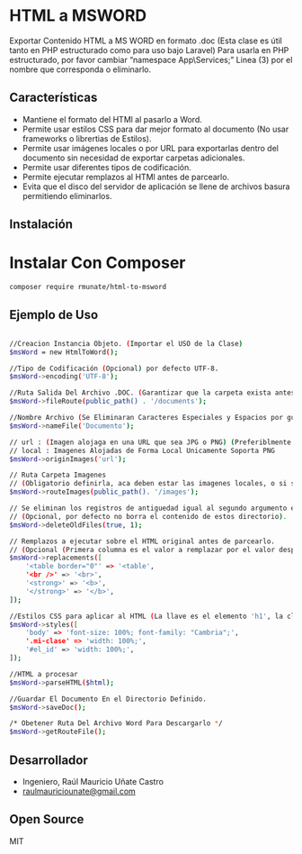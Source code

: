 # HTML a MSWORD
Exportar Contenido HTML a MS WORD en formato .doc (Esta clase es útil tanto en PHP estructurado como para uso bajo Laravel)
Para usarla en PHP estructurado, por favor cambiar “namespace App\Services;” Linea (3) por el nombre que corresponda o eliminarlo.

## Características

- Mantiene el formato del HTMl al pasarlo a Word.
- Permite usar estilos CSS para dar mejor formato al documento (No usar frameworks o librertias de Estilos).
- Permite usar imágenes locales o por URL para exportarlas dentro del documento sin necesidad de exportar carpetas adicionales.
- Permite usar diferentes tipos de codificación.
- Permite ejecutar remplazos al HTMl antes de parcearlo.
- Evita que el disco del servidor de aplicación se llene de archivos basura permitiendo eliminarlos.

## Instalación
# Instalar Con Composer

```sh
composer require rmunate/html-to-msword
```

## Ejemplo de Uso

```sh

//Creacion Instancia Objeto. (Importar el USO de la Clase)
$msWord = new HtmlToWord(); 

//Tipo de Codificación (Opcional) por defecto UTF-8.
$msWord->encoding('UTF-8'); 

//Ruta Salida Del Archivo .DOC. (Garantizar que la carpeta exista antes de usar la libreria.)
$msWord->fileRoute(public_path() . '/documents'); 

//Nombre Archivo (Se Eliminaran Caracteres Especiales y Espacios por guión al piso.)
$msWord->nameFile('Documento'); 

// url : (Imagen alojaga en una URL que sea JPG o PNG) (Preferiblmente URL HTTPS para evitar errores)
// local : Imagenes Alojadas de Forma Local Unicamente Soporta PNG
$msWord->originImages('url'); 

// Ruta Carpeta Imagenes 
// (Obligatorio definirla, aca deben estar las imagenes locales, o si se manejarán por URL, en esta carpeta la libreria bajará las imagenes).
$msWord->routeImages(public_path(). '/images'); 

// Se eliminan los registros de antiguedad igual al segundo argumento en horas que esten dentro de los directorios definidos para imagenes y documentos 
// (Opcional, por defecto no borra el contenido de estos directorio).
$msWord->deleteOldFiles(true, 1); 

// Remplazos a ejecutar sobre el HTML original antes de parcearlo. 
// (Opcional (Primera columna es el valor a remplazar por el valor despues del =>))
$msWord->replacements([ 
    '<table border="0"' => '<table',
    '<br />' => '<br>',
    '<strong>' => '<b>',
    '</strong>' => '</b>',
]);

//Estilos CSS para aplicar al HTML (La llave es el elemento 'h1', la clase '.title' o el ID '#text')
$msWord->styles([ 
    'body' => 'font-size: 100%; font-family: "Cambria";',
    '.mi-clase' => 'width: 100%;',
    '#el_id' => 'width: 100%;',
]);

//HTML a procesar
$msWord->parseHTML($html); 

//Guardar El Documento En el Directorio Definido.
$msWord->saveDoc(); 

/* Obetener Ruta Del Archivo Word Para Descargarlo */
$msWord->getRouteFile();

```

## Desarrollador
- Ingeniero, Raúl Mauricio Uñate Castro
- raulmauriciounate@gmail.com

## Open Source
MIT

